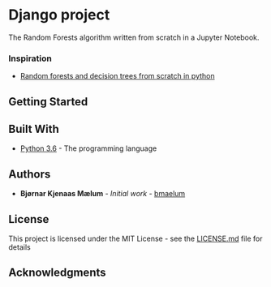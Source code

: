 
# Django project

The Random Forests algorithm written from scratch in a Jupyter Notebook.

### Inspiration
* [Random forests and decision trees from scratch in python](https://towardsdatascience.com/random-forests-and-decision-trees-from-scratch-in-python-3e4fa5ae4249)

## Getting Started

## Built With

* [Python 3.6](https://www.python.org/) - The programming language

## Authors

* **Bjørnar Kjenaas Mælum** - *Initial work* - [bmaelum](https://github.com/bmaelum)

## License

This project is licensed under the MIT License - see the [LICENSE.md](LICENSE.md) file for details

## Acknowledgments
